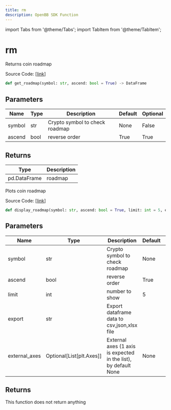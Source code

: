 ```yaml
---
title: rm
description: OpenBB SDK Function
---
```


import Tabs from '@theme/Tabs';
import TabItem from '@theme/TabItem';

# rm

<Tabs>
<TabItem value="model" label="Model" default>

Returns coin roadmap

Source Code: [[link](https://github.com/OpenBB-finance/OpenBBTerminal/tree/main/openbb_terminal/cryptocurrency/due_diligence/messari_model.py#L236)]

```python
def get_roadmap(symbol: str, ascend: bool = True) -> DataFrame
```
## Parameters

| Name | Type | Description | Default | Optional |
| ---- | ---- | ----------- | ------- | -------- |
| symbol | str | Crypto symbol to check roadmap | None | False |
| ascend | bool | reverse order | True | True |

## Returns

| Type | Description |
| ---- | ----------- |
| pd.DataFrame | roadmap |



</TabItem>
<TabItem value="view" label="View">

Plots coin roadmap

Source Code: [[link](https://github.com/OpenBB-finance/OpenBBTerminal/tree/main/openbb_terminal/cryptocurrency/due_diligence/messari_view.py#L284)]

```python
def display_roadmap(symbol: str, ascend: bool = True, limit: int = 5, export: str = "", external_axes: Optional[List[matplotlib.axes._axes.Axes]] = None) -> None
```
## Parameters

| Name | Type | Description | Default | Optional |
| ---- | ---- | ----------- | ------- | -------- |
| symbol | str | Crypto symbol to check roadmap | None | False |
| ascend | bool | reverse order | True | True |
| limit | int | number to show | 5 | True |
| export | str | Export dataframe data to csv,json,xlsx file |  | True |
| external_axes | Optional[List[plt.Axes]] | External axes (1 axis is expected in the list), by default None | None | True |

## Returns

This function does not return anything



</TabItem>
</Tabs>